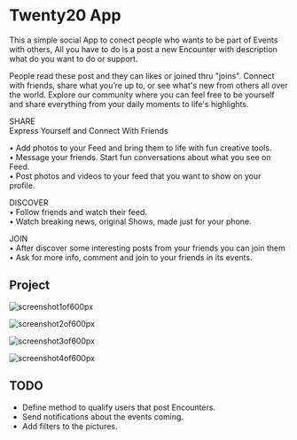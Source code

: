 # Twenty20 App

This a simple social App to conect people who wants to be part of Events with others,
All you have to do is a post a new Encounter with description what do you want to do or support.

People read these post and they can likes or joined thru "joins".
Connect with friends, share what you’re up to, or see what's new from others all over the world. 
Explore our community where you can feel free to be yourself and share everything from your daily moments to life's highlights.

SHARE</BR>
Express Yourself and Connect With Friends</BR>

• Add photos to your Feed and bring them to life with fun creative tools.</BR>
• Message your friends. Start fun conversations about what you see on Feed.</BR>
• Post photos and videos to your feed that you want to show on your profile.

DISCOVER </BR>
• Follow friends and watch their feed.</BR>
• Watch breaking news, original Shows, made just for your phone.

JOIN</BR>
• After discover some interesting posts from your friends you can join them</BR>
• Ask for more info, comment and join to your friends in its events.

<h2> Project </h2>

![screenshot1of600px](https://user-images.githubusercontent.com/8498715/90202243-c8b58080-dda2-11ea-8149-e49026301207.png)

![screenshot2of600px](https://user-images.githubusercontent.com/8498715/90202256-d4a14280-dda2-11ea-88a6-1779fde3a83f.png)

![screenshot3of600px](https://user-images.githubusercontent.com/8498715/90202276-e1259b00-dda2-11ea-962e-f6255d900aa4.png)

![screenshot4of600px](https://user-images.githubusercontent.com/8498715/90202290-ed115d00-dda2-11ea-8139-31e39c942684.png)

<h2> TODO </h2>

- Define method to qualify users that post Encounters.
- Send notifications about the events coming.
- Add filters to the pictures.
